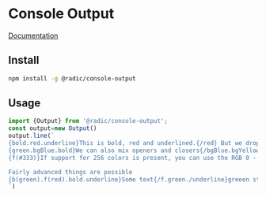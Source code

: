 Console Output
==============

[Documentation](https://radic.io/npm-packages)

Install
-------
```bash
npm install -g @radic/console-output
```

Usage
-----

```typescript
import {Output} from '@radic/console-output';
const output=new Output()
output.line(`
{bold.red.underline}This is bold, red and underlined.{/red} But we dropped the red.{reset} And just resetted the rest.
{green.bgBlue.bold}We can also mix openers and closers{/bgBlue.bgYellow./bold./green.blue}And make it really silly.
{f(#333)}If support for 256 colors is present, you can use the RGB 0 - 6  values. Also, you can provide a fallback{f(#eee).bold.underline}

Fairly advanced things are possible
{b(green).f(red).bold.underline}Some text{/f.green./underline}greeen stuff{reset}
`)
```
